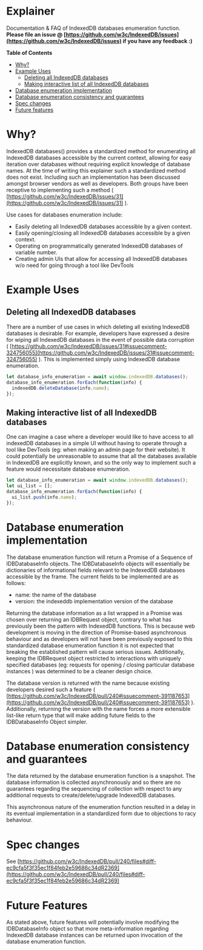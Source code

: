 # Explainer
Documentation & FAQ of IndexedDB databases enumeration function. 
**Please file an issue @ [https://github.com/w3c/IndexedDB/issues](https://github.com/w3c/IndexedDB/issues) if you have any feedback :)**

<!-- START doctoc generated TOC please keep comment here to allow auto update -->
<!-- DON'T EDIT THIS SECTION, INSTEAD RE-RUN doctoc TO UPDATE -->
**Table of Contents**

- [Why?](#why)
- [Example Uses](#example-uses)
  - [Deleting all IndexedDB databases](#deleting-all-indexeddb-databases)
  - [Making interactive list of all IndexedDB databases](#making-interactive-list-of-all-indexeddb-databases)
- [Database enumeration implementation](#database-enumeration-implementation)
- [Database enumeration consistency and guarantees](#database-enumeration-consistency-and-guarantees)
- [Spec changes](#spec-changes)
- [Future features](#future-features)

<!-- END doctoc generated TOC please keep comment here to allow auto update -->
# Why?
IndexedDB databases() provides a standardized method for enumerating all IndexedDB databases accessible by the current context, allowing for easy iteration over databases without requiring explicit knowledge of database names. At the time of writing this explainer such a standardized method does not exist. Including such an implementation has been discussed amongst browser vendors as well as developers. Both groups have been receptive to implementing such a method  ( [https://github.com/w3c/IndexedDB/issues/31](https://github.com/w3c/IndexedDB/issues/31) ).

Use cases for databases enumeration include:
 * Easily deleting all IndexedDB databases accessible by a given context.
 * Easily opening/closing all IndexedDB databases accessible by a given context.
 * Operating on programmatically generated IndexedDB databases of variable number.
 * Creating admin UIs that allow for accessing all IndexedDB databases w/o need for going through a tool like DevTools

# Example Uses

## Deleting all IndexedDB databases
There are a number of use cases in which deleting all existing IndexedDB databases is desirable. For example, developers have expressed a desire for wiping all IndexedDB databases in the event of possible data corruption ( [https://github.com/w3c/IndexedDB/issues/31#issuecomment-324756055](https://github.com/w3c/IndexedDB/issues/31#issuecomment-324756055) ). This is implemented simply using IndexedDB database enumeration.
```javascript
let database_info_enumeration = await window.indexedDB.databases();
database_info_enumeration.forEach(function(info) {
  indexedDB.deleteDatabase(info.name);
});
```
## Making interactive list of all IndexedDB databases
One can imagine a case where a developer would like to have access to all indexedDB databases in a simple UI without having to operate through a tool like DevTools (eg: when making an admin page for their website). It could potentially be unreasonable to assume that all the databases available in IndexedDB are explicitly known, and so the only way to implement such a feature would necessitate database enumeration.
```javascript
let database_info_enumeration = await window.indexedDB.databases();
let ui_list = [];
database_info_enumeration.forEach(function(info) {
  ui_list.push(info.name);
});
```

# Database enumeration implementation
The database enumeration function will return a Promise of a Sequence of IDBDatabaseInfo objects. The IDBDatabaseInfo objects will essentially be dictionaries of informational fields relevant to the IndexedDB databases accessible by the frame. The current fields to be implemented are as follows:
  * name: the name of the database
  * version: the indexeddb implementation version of the database
  
Returning the database information as a list wrapped in a Promise was chosen over returning an IDBRequest object, contrary to what has previously been the pattern with IndexedDB functions. This is because web development is moving in the direction of Promise-based asynchronous behaviour and as developers will not have been previously exposed to this standardized database enumeration function it is not expected that breaking the established pattern will cause serious issues. Additionally, keeping the IDBRequest object restricted to interactions with uniquely specified databases (eg: requests for opening / closing particular database instances ) was determined to be a cleaner design choice.

The database version is returned with the name because existing developers desired such a feature ( [https://github.com/w3c/IndexedDB/pull/240#issuecomment-391187653](https://github.com/w3c/IndexedDB/pull/240#issuecomment-391187653) ). Additionally, returning the version with the name forces a more extensible list-like return type that will make adding future fields to the IDBDatabaseInfo Object simpler.

# Database enumeration consistency and guarantees
The data returned by the database enumeration function is a snapshot. The database information is collected asynchronously and so there are no guarantees regarding the sequencing of collection with respect to any additional requests to create/delete/upgrade IndexedDB databases.

This asynchronous nature of the enumeration function resulted in a delay in its eventual implementation in a standardized form due to objections to racy behaviour.

# Spec changes
See [https://github.com/w3c/IndexedDB/pull/240/files#diff-ec9cfa5f3f35ec1f84feb2e59686c34dR2369](https://github.com/w3c/IndexedDB/pull/240/files#diff-ec9cfa5f3f35ec1f84feb2e59686c34dR2369)

# Future Features
As stated above, future features will potentially involve modifying the IDBDatabaseInfo object so that more meta-information regarding IndexedDB database instances can be returned upon invocation of the database enumeration function.
